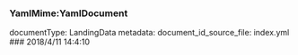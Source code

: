 ### YamlMime:YamlDocument
documentType: LandingData
metadata:
    document_id_source_file: index.yml
    ### 2018/4/11 14:4:10
